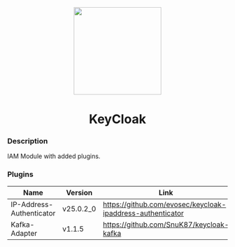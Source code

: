 <div align="center">
<img width="200" src="src.png">
<br>
<h1>KeyCloak</h1>

</div>

### Description

IAM Module with added plugins.

### Plugins

| Name | Version | Link |
|---|---|---|
| IP-Address-Authenticator | v25.0.2_0 | https://github.com/evosec/keycloak-ipaddress-authenticator |
| Kafka-Adapter | v1.1.5 | https://github.com/SnuK87/keycloak-kafka |
